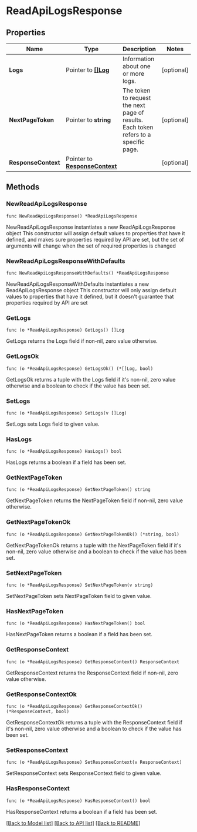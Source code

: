 # ReadApiLogsResponse

## Properties

Name | Type | Description | Notes
------------ | ------------- | ------------- | -------------
**Logs** | Pointer to [**[]Log**](Log.md) | Information about one or more logs. | [optional] 
**NextPageToken** | Pointer to **string** | The token to request the next page of results. Each token refers to a specific page. | [optional] 
**ResponseContext** | Pointer to [**ResponseContext**](ResponseContext.md) |  | [optional] 

## Methods

### NewReadApiLogsResponse

`func NewReadApiLogsResponse() *ReadApiLogsResponse`

NewReadApiLogsResponse instantiates a new ReadApiLogsResponse object
This constructor will assign default values to properties that have it defined,
and makes sure properties required by API are set, but the set of arguments
will change when the set of required properties is changed

### NewReadApiLogsResponseWithDefaults

`func NewReadApiLogsResponseWithDefaults() *ReadApiLogsResponse`

NewReadApiLogsResponseWithDefaults instantiates a new ReadApiLogsResponse object
This constructor will only assign default values to properties that have it defined,
but it doesn't guarantee that properties required by API are set

### GetLogs

`func (o *ReadApiLogsResponse) GetLogs() []Log`

GetLogs returns the Logs field if non-nil, zero value otherwise.

### GetLogsOk

`func (o *ReadApiLogsResponse) GetLogsOk() (*[]Log, bool)`

GetLogsOk returns a tuple with the Logs field if it's non-nil, zero value otherwise
and a boolean to check if the value has been set.

### SetLogs

`func (o *ReadApiLogsResponse) SetLogs(v []Log)`

SetLogs sets Logs field to given value.

### HasLogs

`func (o *ReadApiLogsResponse) HasLogs() bool`

HasLogs returns a boolean if a field has been set.

### GetNextPageToken

`func (o *ReadApiLogsResponse) GetNextPageToken() string`

GetNextPageToken returns the NextPageToken field if non-nil, zero value otherwise.

### GetNextPageTokenOk

`func (o *ReadApiLogsResponse) GetNextPageTokenOk() (*string, bool)`

GetNextPageTokenOk returns a tuple with the NextPageToken field if it's non-nil, zero value otherwise
and a boolean to check if the value has been set.

### SetNextPageToken

`func (o *ReadApiLogsResponse) SetNextPageToken(v string)`

SetNextPageToken sets NextPageToken field to given value.

### HasNextPageToken

`func (o *ReadApiLogsResponse) HasNextPageToken() bool`

HasNextPageToken returns a boolean if a field has been set.

### GetResponseContext

`func (o *ReadApiLogsResponse) GetResponseContext() ResponseContext`

GetResponseContext returns the ResponseContext field if non-nil, zero value otherwise.

### GetResponseContextOk

`func (o *ReadApiLogsResponse) GetResponseContextOk() (*ResponseContext, bool)`

GetResponseContextOk returns a tuple with the ResponseContext field if it's non-nil, zero value otherwise
and a boolean to check if the value has been set.

### SetResponseContext

`func (o *ReadApiLogsResponse) SetResponseContext(v ResponseContext)`

SetResponseContext sets ResponseContext field to given value.

### HasResponseContext

`func (o *ReadApiLogsResponse) HasResponseContext() bool`

HasResponseContext returns a boolean if a field has been set.


[[Back to Model list]](../README.md#documentation-for-models) [[Back to API list]](../README.md#documentation-for-api-endpoints) [[Back to README]](../README.md)


